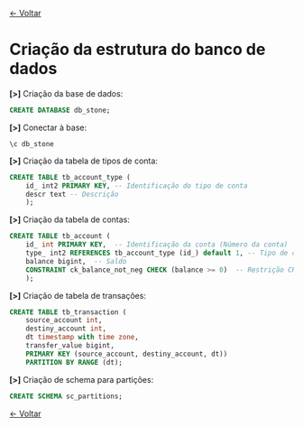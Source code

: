 [<- Voltar](../README.md)

# Criação da estrutura do banco de dados


**[>]** Criação da base de dados:
```sql
CREATE DATABASE db_stone;
``` 

**[>]** Conectar à base:
```
\c db_stone
``` 

**[>]** Criação da tabela de tipos de conta:
```sql
CREATE TABLE tb_account_type (
    id_ int2 PRIMARY KEY, -- Identificação do tipo de conta
    descr text -- Descrição
    );
``` 

**[>]** Criação da tabela de contas:
```sql
CREATE TABLE tb_account (
    id_ int PRIMARY KEY,  -- Identificação da conta (Número da conta)
    type_ int2 REFERENCES tb_account_type (id_) default 1, -- Tipo de conta
    balance bigint,  -- Saldo
    CONSTRAINT ck_balance_not_neg CHECK (balance >= 0)  -- Restrição CHECK para evitar saldo negativo
    );
``` 

**[>]** Criação de tabela de transações:
```sql
CREATE TABLE tb_transaction (
	source_account int,
	destiny_account int,
	dt timestamp with time zone,
	transfer_value bigint,
	PRIMARY KEY (source_account, destiny_account, dt))
	PARTITION BY RANGE (dt);
``` 

**[>]** Criação de schema para partições:
```sql
CREATE SCHEMA sc_partitions;
``` 

[<- Voltar](../README.md)